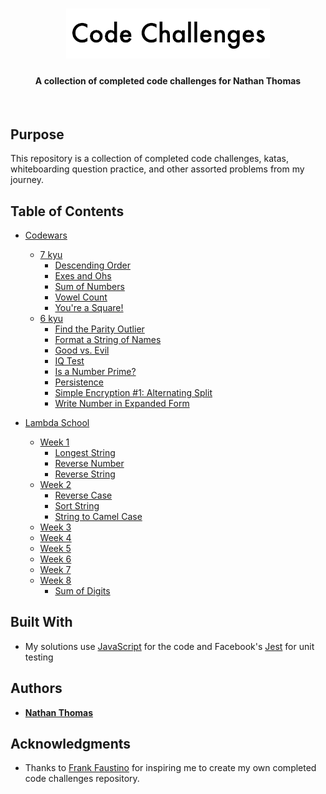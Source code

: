 <h1 align="center"><img src="src/assets/readme-header.png" /></h1>
<h4 align="center">A collection of completed code challenges for Nathan Thomas</h4>
<br>

## Purpose

This repository is a collection of completed code challenges, katas, whiteboarding question practice, and other assorted problems from my journey.

## Table of Contents

- [Codewars](src/codewars/)

  - [7 kyu](src/codewars/7-kyu)
    - [Descending Order](src/codewars/7-kyu/descending-order)
    - [Exes and Ohs](src/codewars/7-kyu/exes-and-ohs)
    - [Sum of Numbers](src/codewars/7-kyu/sum-of-numbers)
    - [Vowel Count](src/codewars/7-kyu/vowel-count)
    - [You're a Square!](src/codewars/7-kyu/you're-a-square)
  - [6 kyu](src/codewars/6-kyu)
    - [Find the Parity Outlier](src/codewars/6-kyu/find-the-parity-outlier)
    - [Format a String of Names](src/codewars/6-kyu/format-a-string-of-names)
    - [Good vs. Evil](src/codewars/6-kyu/good-vs-evil)
    - [IQ Test](src/codewars/6-kyu/iq-test)
    - [Is a Number Prime?](src/codewars/6-kyu/is-a-number-prime)
    - [Persistence](src/codewars/6-kyu/persistence-bugger)
    - [Simple Encryption #1: Alternating Split](src/codewars/6-kyu/simple-encryption-1)
    - [Write Number in Expanded Form](src/codewars/6-kyu/write-number-in-expanded-form)

- [Lambda School](src/lambda-school/)

  - [Week 1](src/lambda-school/week-1)
    - [Longest String](src/lambda-school/week-1/longest-string)
    - [Reverse Number](src/lambda-school/week-1/reverse-number)
    - [Reverse String](src/lambda-school/week-1/reverse-string)
  - [Week 2](src/lambda-school/week-2)
    - [Reverse Case](src/lambda-school/week-2/reverse-case)
    - [Sort String](src/lambda-school/week-2/sort-string)
    - [String to Camel Case](src/lambda-school/week-2/string-to-camel-case)
  - [Week 3](src/lambda-school/week-3)
  - [Week 4](src/lambda-school/week-4)
  - [Week 5](src/lambda-school/week-5)
  - [Week 6](src/lambda-school/week-6)
  - [Week 7](src/lambda-school/week-7)
  - [Week 8](src/lambda-school/week-8)
    - [Sum of Digits](src/lambda-school/week-8/sum-of-digits)

## Built With

- My solutions use [JavaScript](https://www.ecma-international.org/ecma-262/6.0/) for the code and Facebook's [Jest](https://jestjs.io/en/) for unit testing

## Authors

- [**Nathan Thomas**](https://github.com/nwthomas)

## Acknowledgments

- Thanks to [Frank Faustino](https://github.com/frankfaustino) for inspiring me to create my own completed code challenges repository.
